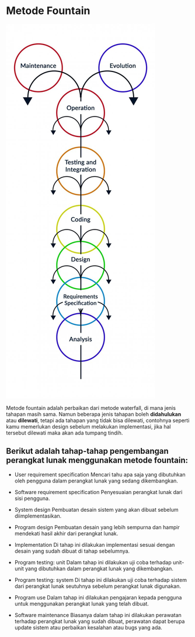 # Metode Fountain

![02-fountain](/images/02-fountain.jpg)

Metode fountain adalah perbaikan dari metode waterfall, di mana jenis tahapan masih sama. Namun beberapa jenis tahapan boleh **didahulukan** atau **dilewati**, tetapi ada tahapan yang tidak bisa dilewati, contohnya seperti kamu memerlukan design sebelum melakukan implementasi, jika hal tersebut dilewati maka akan ada tumpang tindih.

## Berikut adalah tahap-tahap pengembangan perangkat lunak menggunakan metode fountain:

* User requirement specification
Mencari tahu apa saja yang dibutuhkan oleh pengguna dalam perangkat lunak yang sedang dikembangkan.

* Software requirement specification
Penyesuaian perangkat lunak dari sisi pengguna.

* System design
Pembuatan desain sistem yang akan dibuat sebelum diimplementasikan.

* Program design
Pembuatan desain yang lebih sempurna dan hampir mendekati hasil akhir dari perangkat lunak.

* Implementation
Di tahap ini dilakukan implementasi sesuai dengan desain yang sudah dibuat di tahap sebelumnya.

* Program testing: unit
Dalam tahap ini dilakukan uji coba terhadap unit-unit yang dibutuhkan dalam perangkat lunak yang dikembangkan.

* Program testing: system
Di tahap ini dilakukan uji coba terhadap sistem dari perangkat lunak seutuhnya sebelum perangkat lunak digunakan.

* Program use
Dalam tahap ini dilakukan pengajaran kepada pengguna untuk menggunakan perangkat lunak yang telah dibuat.

* Software maintenance
Biasanya dalam tahap ini dilakukan perawatan terhadap perangkat lunak yang sudah dibuat, perawatan dapat berupa update sistem atau perbaikan kesalahan atau bugs yang ada.